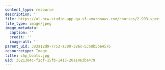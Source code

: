 ```yaml
---
content_type: resource
description: ''
file: https://ol-ocw-studio-app-qa.s3.amazonaws.com/courses/2-993-special-topics-in-mechanical-engineering-the-art-and-science-of-boat-design-january-iap-2007/3621304cf2cf15fb141320a1463ba479_chp_boats.jpg
file_type: image/jpeg
image_metadata:
  caption: ''
  credit: ''
  image-alt: ''
parent_uid: 383a12d9-7753-a380-38ac-53b8b5ba4576
resourcetype: Image
title: chp_boats.jpg
uid: 3621304c-f2cf-15fb-1413-20a1463ba479
---
```

